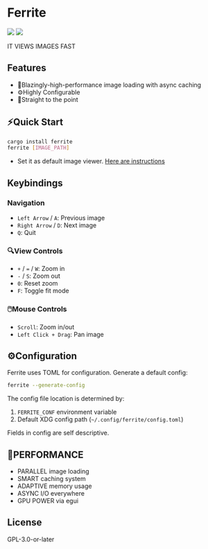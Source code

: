 # Ferrite
[![](https://img.shields.io/crates/v/ferrite.svg)](https://crates.io/crates/ferrite)
[![](https://tokei.rs/b1/github/master-of-zen/ferrite?category=code)](https://github.com/master-of-zen/ferrite)


IT VIEWS IMAGES FAST

## Features

- 🚀Blazingly-high-performance image loading with async caching
- ⚙️Highly Configurable
- 🎯Straight to the point
## ⚡Quick Start

```bash
cargo install ferrite
ferrite [IMAGE_PATH]
```
+ Set it as default image viewer.
[Here are instructions](/install/README.md)
## Keybindings

### Navigation
- `Left Arrow` / `A`: Previous image
- `Right Arrow` / `D`: Next image
- `Q`: Quit

### 🔍View Controls
- `+` / `=` / `W`: Zoom in
- `-` / `S`: Zoom out
- `0`: Reset zoom
- `F`: Toggle fit mode

### 🖱️Mouse Controls
- `Scroll`: Zoom in/out
- `Left Click + Drag`: Pan image

## ⚙️Configuration

Ferrite uses TOML for configuration. Generate a default config:

```bash
ferrite --generate-config
```

The config file location is determined by:
1. `FERRITE_CONF` environment variable
2. Default XDG config path (`~/.config/ferrite/config.toml`)

Fields in config are self descriptive.

## 🏃PERFORMANCE

* PARALLEL image loading
* SMART caching system
* ADAPTIVE memory usage
* ASYNC I/O everywhere
* GPU POWER via egui

## License

GPL-3.0-or-later
